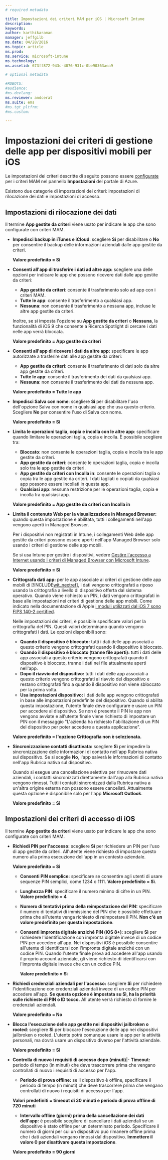```yaml
---
# required metadata

title: Impostazioni dei criteri MAM per iOS | Microsoft Intune
description:
keywords:
author: karthikaraman
manager: jeffgilb
ms.date: 04/28/2016
ms.topic: article
ms.prod:
ms.service: microsoft-intune
ms.technology:
ms.assetid: 673ff872-943c-4076-931c-0be90363aea9

# optional metadata

#ROBOTS:
#audience:
#ms.devlang:
ms.reviewer: andcerat
ms.suite: ems
#ms.tgt_pltfrm:
#ms.custom:

---
```


#  Impostazioni dei criteri di gestione delle app per dispositivi mobili per iOS
Le impostazioni dei criteri descritte di seguito possono essere [configurate](create-and-deploy-mobile-app-management-policies-with-microsoft-intune.md) per i criteri MAM nel pannello **Impostazioni** del portale di Azure.

Esistono due categorie di impostazioni dei criteri: impostazioni di rilocazione dei dati e impostazioni di accesso.

##  Impostazioni di rilocazione dei dati
Il termine **App gestite da criteri** viene usato per indicare le app che sono configurate con criteri MAM.

- **Impedisci backup in iTunes e iCloud**: scegliere **Sì** per disabilitare o **No** per consentire il backup delle informazioni aziendali dalle app gestite da criteri.

  **Valore predefinito = Sì**

- **Consenti all'app di trasferire i dati ad altre app:** scegliere una delle opzioni per indicare le app che possono ricevere dati dalle app gestite da criteri:
  - **App gestite da criteri**: consente il trasferimento solo ad app con i criteri MAM.
  - **Tutte le app**: consente il trasferimento a qualsiasi app.
  - **Nessuna**: non consente il trasferimento a nessuna app, incluse le altre app gestite da criteri.

  Inoltre, se si imposta l'opzione su **App gestite da criteri** o **Nessuna**, la funzionalità di iOS 9 che consente a Ricerca Spotlight di cercare i dati nelle app verrà bloccata.

  **Valore predefinito = App gestite da criteri**

- **Consenti all'app di ricevere i dati da altre app:** specificare le app autorizzate a trasferire dati alle app gestite da criteri:
  -  **App gestite da criteri**: consente il trasferimento di dati solo da altre app gestite da criteri.
  -  **Tutte le app**: consente il trasferimento dei dati da qualsiasi app.
  -  **Nessuna**: non consente il trasferimento dei dati da nessuna app.

  **Valore predefinito = Tutte le app**

- **Impedisci Salva con nome**: scegliere **Sì** per disabilitare l'uso dell'opzione Salva con nome in qualsiasi app che usa questo criterio. Scegliere **No** per consentire l'uso di Salva con nome.

  **Valore predefinito = Sì**

- **Limita le operazioni taglia, copia e incolla con le altre app**: specificare quando limitare le operazioni taglia, copia e incolla. È possibile scegliere tra:
  -   **Bloccato**: non consente le operazioni taglia, copia e incolla tra le app gestite da criteri.
  -   **App gestite da criteri**: consente le operazioni taglia, copia e incolla solo tra le app gestite da criteri.
  -   **App gestite da criteri con Incolla in**: consente le operazioni taglia o copia tra le app gestite da criteri. I dati tagliati o copiati da qualsiasi app possono essere incollati in questa app.
  - **Qualsiasi app**: nessuna restrizione per le operazioni taglia, copia e incolla tra qualsiasi app.

  **Valore predefinito = App gestite da criteri con Incolla in**

- **Limita il contenuto Web per la visualizzazione in Managed Browser:** quando questa impostazione è abilitata, tutti i collegamenti nell'app vengono aperti in Managed Browser.

  Per i dispositivi non registrati in Intune, i collegamenti Web delle app gestite da criteri possono essere aperti nell'app Managed Browser solo usando i criteri di gestione delle app mobili.

  Se si usa Intune per gestire i dispositivi, vedere [Gestire l'accesso a Internet usando i criteri di Managed Browser con Microsoft Intune](manage-internet-access-using-managed-browser-policies.md).

    **Valore predefinito = Sì**

- **Crittografa dati app:** per le app associate ai criteri di gestione delle app mobili di [!INCLUDE[wit_nextref](../includes/wit_nextref_md.md)], i dati vengono crittografati a riposo usando la crittografia a livello di dispositivo offerta dal sistema operativo. Quando viene richiesto un PIN, i dati vengono crittografati in base alle impostazioni nei criteri di gestione delle app mobili. Come indicato nella documentazione di Apple [i moduli utilizzati dal iOS 7 sono FIPS 140-2 certified](http://support.apple.com/en-us/HT202739).

  Nelle impostazioni dei criteri, è possibile specificare valori per la crittografia del PIN.  Questi valori determinano quando vengono crittografati i dati. Le opzioni disponibili sono:
  - **Quando il dispositivo è bloccato:** tutti i dati delle app associati a questo criterio vengono crittografati quando il dispositivo è bloccato.
  -   **Quando il dispositivo è bloccato (tranne file aperti):** tutti i dati delle app associati a questo criterio vengono crittografati quando il dispositivo è bloccato, tranne i dati nei file attualmente aperti nell'app.
  -   **Dopo il riavvio del dispositivo:** tutti i dati delle app associati a questo criterio vengono crittografati al riavvio del dispositivo e restano crittografati fino a quando il dispositivo non viene sbloccato per la prima volta.
  -   **Usa impostazioni dispositivo:** i dati delle app vengono crittografati in base alle impostazioni predefinite del dispositivo.
  Quando si abilita questa impostazione, l'utente finale deve configurare e usare un PIN per accedere al dispositivo.  Se non è presente il PIN le app non vengono avviate e all'utente finale viene richiesto di impostare un PIN con il messaggio "L'azienda ha richiesto l'abilitazione di un PIN del dispositivo per poter accedere a questa applicazione".

  **Valore predefinito = l'opzione Crittografia non è selezionata.**
- **Sincronizzazione contatti disattivata:** scegliere **Sì** per impedire la sincronizzazione delle informazioni di contatto nell'app Rubrica nativa sul dispositivo. Se si sceglie **No**, l'app salverà le informazioni di contatto nell'app Rubrica nativa sul dispositivo.

  Quando si esegue una cancellazione selettiva per rimuovere dati aziendali, i contatti sincronizzati direttamente dall'app alla Rubrica nativa vengono rimossi. Tutti i contatti sincronizzati dalla Rubrica nativa a un'altra origine esterna non possono essere cancellati. Attualmente questa opzione è disponibile solo per l'app **Microsoft Outlook**.

  **Valore predefinito = Sì**
##  Impostazioni dei criteri di accesso di iOS
Il termine **App gestite da criteri** viene usato per indicare le app che sono configurate con criteri MAM.
- **Richiedi PIN per l'accesso:** scegliere **Sì** per richiedere un PIN per l'uso di app gestite da criteri. All'utente viene richiesto di impostare questo numero alla prima esecuzione dell'app in un contesto aziendale.

  **Valore predefinito = Sì**
    -  **Consenti PIN semplice:** specificare se consentire agli utenti di usare sequenze PIN semplici, come 1234 o 1111. **Valore predefinito = Sì**.
    - **Lunghezza PIN**: specificare il numero minimo di cifre in un PIN. **Valore predefinito = 4**
    - **Numero di tentativi prima della reimpostazione del PIN:** specificare il numero di tentativi di immissione del PIN che è possibile effettuare prima che all'utente venga richiesto di reimpostare il PIN.
  **Non c'è un valore predefinito per questa impostazione**.

  - **Consenti impronta digitale anziché PIN (iOS 8+)**: scegliere **Sì** per richiedere l'identificazione con impronta digitale invece di un codice PIN per accedere all'app.
Nei dispositivi iOS è possibile consentire all'utente di identificarsi con l'impronta digitale anziché con un codice PIN. Quando l'utente finale prova ad accedere all'app usando il proprio account aziendale, gli viene richiesto di identificarsi con l'impronta digitale invece che con un codice PIN.

    **Valore predefinito = Sì**
- **Richiedi credenziali aziendali per l'accesso:** scegliere **Sì** per richiedere l'identificazione con credenziali aziendali invece di un codice PIN per accedere all'app. **Se questa opzione è impostata su Sì, ha la priorità sulle richieste di PIN o ID tocco.** All'utente verrà richiesto di fornire le credenziali aziendali.

  **Valore predefinito = No**
- **Blocca l'esecuzione delle app gestite nei dispositivi jailbroken o rooted**: scegliere **Sì** per bloccare l'esecuzione delle app nei dispositivi jailbroken o rooted. L'utente potrà comunque usare le app per le attività personali, ma dovrà usare un dispositivo diverso per l'attività aziendale.

  **Valore predefinito = Sì**
- **Controlla di nuovo i requisiti di accesso dopo (minuti)**|-   **Timeout:** periodo di tempo (in minuti) che deve trascorrere prima che vengano controllati di nuovo i requisiti di accesso per l'app.
  -   **Periodo di prova offline:** se il dispositivo è offline, specificare il periodo di tempo (in minuti) che deve trascorrere prima che vengano controllati di nuovo i requisiti di accesso per l'app.

  **Valori predefiniti = timeout di 30 minuti e periodo di prova offline di 720 minuti**
  - **Intervallo offline (giorni) prima della cancellazione dei dati dell'app:** è possibile scegliere di cancellare i dati aziendali se un dispositivo è stato offline per un determinato periodo.  Specificare il numero di giorni per cui un dispositivo può rimanere offline prima che i dati aziendali vengano rimossi dal dispositivo. **Immettere il valore 0 per disattivare questa impostazione**.

  **Valore predefinito = 90 giorni**


<!--HONumber=Jun16_HO2-->



